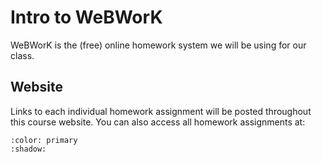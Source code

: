 Intro to WeBWorK
============================


WeBWorK is the (free) online homework system we will be using for our class. 

## Website

Links to each individual homework assignment will be posted throughout this course website. You can also access all homework assignments at:


```{button-link} https://webwork.sens.buffalo.edu/webwork2/2023-08-MTH-241-Casper/
:color: primary
:shadow:
```

```{include} ../info-components/start/webwork.md
```




